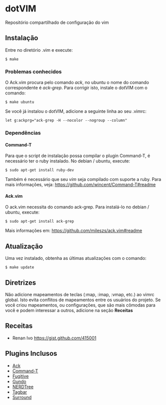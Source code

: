 dotVIM
=======

Repositório compartilhado de configuração do vim

Instalação
----------
Entre no diretório .vim e execute:

    $ make

### Problemas conhecidos
O Ack.vim procura pelo comando *ack*, no ubuntu o nome do comando correspondente é *ack-grep*. Para corrigir isto, instale o dotVIM com o comando:

    $ make ubuntu

Se você já instalou o dotVIM, adicione a seguinte linha ao seu .vimrc:

    let g:ackprg="ack-grep -H --nocolor --nogroup --column"

### Dependências

#### Command-T
Para que o script de instalação possa compilar o plugin Command-T, é necessário ter o ruby instalado. No debian / ubuntu, execute:

    $ sudo apt-get install ruby-dev

Também é necessário que seu *vim* seja compilado com suporte a ruby. Para mais informações, veja: https://github.com/wincent/Command-T#readme

#### Ack.vim
O ack.vim necessita do comando ack-grep. Para instalá-lo no debian / ubuntu, execute:

    $ sudo apt-get install ack-grep

Mais informações em: https://github.com/mileszs/ack.vim#readme

Atualização
-----------
Uma vez instalado, obtenha as últimas atualizações com o comando:

    $ make update

Diretrizes
----------

Não adicione mapeamentos de teclas (:map, :imap, :vmap, etc.) ao vimrc global. Isto evita conflitos de mapeamentos entre os usuários do projeto. Se você criou mapeamentos, ou configurações, que são mais cômodas para você e podem interessar a outros, adicione na seção **Receitas**

Receitas
--------
* Renan Ivo https://gist.github.com/415001

Plugins Inclusos
----------------

* [Ack](https://github.com/mileszs/ack.vim)
* [Command-T](https://github.com/wincent/Command-T)
* [Fugitive](https://github.com/tpope/vim-fugitive)
* [Gundo](https://github.com/sjl/gundo.vim)
* [NERDTree](https://github.com/scrooloose/nerdtree)
* [Tagbar](https://github.com/majutsushi/tagbar)
* [Surround](https://github.com/tpope/vim-surround)

